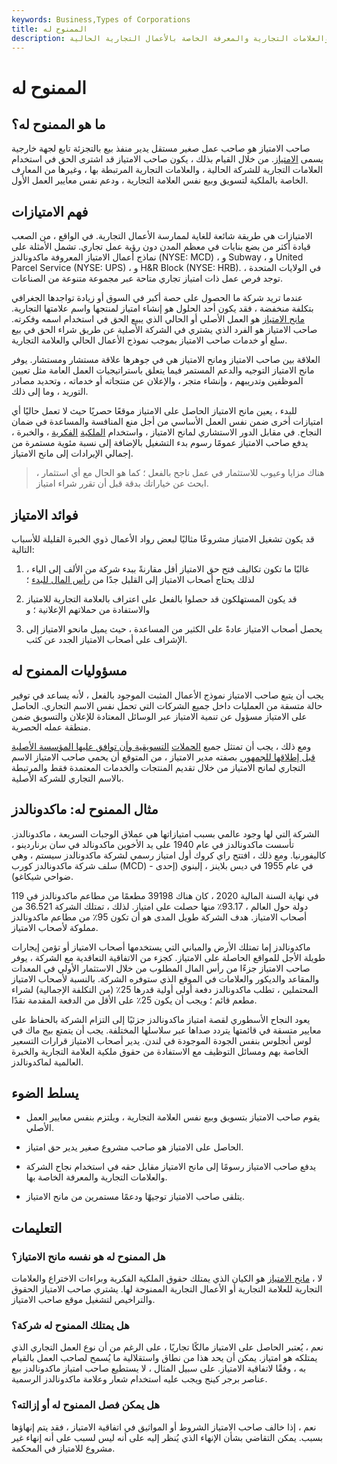 ```yaml
---
keywords: Business,Types of Corporations
title: الممنوح له
description: يشير الممنوح له إلى مالك الأعمال الصغيرة الذي يشتري الحق في استخدام العلامات التجارية والعلامات التجارية والمعرفة الخاصة بالأعمال التجارية الحالية.
---
```


# الممنوح له
## ما هو الممنوح له؟

صاحب الامتياز هو صاحب عمل صغير مستقل يدير منفذ بيع بالتجزئة تابع لجهة خارجية يسمى [الامتياز](/franchise). من خلال القيام بذلك ، يكون صاحب الامتياز قد اشترى الحق في استخدام العلامات التجارية للشركة الحالية ، والعلامات التجارية المرتبطة بها ، وغيرها من المعارف الخاصة بالملكية لتسويق وبيع نفس العلامة التجارية ، ودعم نفس معايير العمل الأول.

## فهم الامتيازات

الامتيازات هي طريقة شائعة للغاية لممارسة الأعمال التجارية. في الواقع ، من الصعب قيادة أكثر من بضع بنايات في معظم المدن دون رؤية عمل تجاري. تشمل الأمثلة على نماذج أعمال الامتياز المعروفة ماكدونالدز (NYSE: MCD) ، و Subway ، و United Parcel Service (NYSE: UPS) ، و H&R Block (NYSE: HRB). في الولايات المتحدة ، توجد فرص عمل ذات امتياز تجاري متاحة عبر مجموعة متنوعة من الصناعات.

عندما تريد شركة ما الحصول على حصة أكبر في السوق أو زيادة تواجدها الجغرافي بتكلفة منخفضة ، فقد يكون أحد الحلول هو إنشاء امتياز لمنتجها واسم علامتها التجارية. [مانح الامتياز](/franchiser) هو العمل الأصلي أو الحالي الذي يبيع الحق في استخدام اسمه وفكرته. صاحب الامتياز هو الفرد الذي يشتري في الشركة الأصلية عن طريق شراء الحق في بيع سلع أو خدمات صاحب الامتياز بموجب نموذج الأعمال الحالي والعلامة التجارية.

العلاقة بين صاحب الامتياز ومانح الامتياز هي في جوهرها علاقة مستشار ومستشار. يوفر مانح الامتياز التوجيه والدعم المستمر فيما يتعلق باستراتيجيات العمل العامة مثل تعيين الموظفين وتدريبهم ، وإنشاء متجر ، والإعلان عن منتجاته أو خدماته ، وتحديد مصادر التوريد ، وما إلى ذلك.

للبدء ، يعين مانح الامتياز الحاصل على الامتياز موقعًا حصريًا حيث لا تعمل حاليًا أي امتيازات أخرى ضمن نفس العمل الأساسي من أجل منع المنافسة والمساعدة في ضمان النجاح. في مقابل الدور الاستشاري لمانح الامتياز ، واستخدام [الملكية](/intellectualproperty) [الفكرية](/intellectualproperty) ، والخبرة ، يدفع صاحب الامتياز عمومًا رسوم بدء التشغيل بالإضافة إلى نسبة مئوية مستمرة من إجمالي الإيرادات إلى مانح الامتياز.

> هناك مزايا وعيوب للاستثمار في عمل ناجح بالفعل ؛ كما هو الحال مع أي استثمار ، ابحث عن خياراتك بدقة قبل أن تقرر شراء امتياز.

>

## فوائد الامتياز

قد يكون تشغيل الامتياز مشروعًا مثاليًا لبعض رواد الأعمال ذوي الخبرة القليلة للأسباب التالية:

1. غالبًا ما تكون تكاليف فتح حق الامتياز أقل مقارنةً ببدء شركة من الألف إلى الياء ، لذلك يحتاج أصحاب الامتياز إلى القليل جدًا من [رأس المال للبدء](/startup-capital) ؛

1. قد يكون المستهلكون قد حصلوا بالفعل على اعتراف بالعلامة التجارية للامتياز والاستفادة من حملاتهم الإعلانية ؛ و

1. يحصل أصحاب الامتياز عادةً على الكثير من المساعدة ، حيث يميل مانحو الامتياز إلى الإشراف على أصحاب الامتياز الجدد عن كثب.

## مسؤوليات الممنوح له

يجب أن يتبع صاحب الامتياز نموذج الأعمال المثبت الموجود بالفعل ، لأنه يساعد في توفير حالة متسقة من العمليات داخل جميع الشركات التي تحمل نفس الاسم التجاري. الحاصل على الامتياز مسؤول عن تنمية الامتياز عبر الوسائل المعتادة للإعلان والتسويق ضمن منطقة عمله الحصرية.

ومع ذلك ، يجب أن تمتثل جميع [الحملات](/marketing-campaign) [التسويقية وأن توافق عليها المؤسسة الأصلية قبل إطلاقها للجمهور.](/marketing-campaign) بصفته مدير الامتياز ، من المتوقع أن يحمي صاحب الامتياز الاسم التجاري لمانح الامتياز من خلال تقديم المنتجات والخدمات المعتمدة فقط والمرتبطة بالاسم التجاري للشركة الأصلية.

## مثال الممنوح له: ماكدونالدز

الشركة التي لها وجود عالمي بسبب امتيازاتها هي عملاق الوجبات السريعة ، ماكدونالدز. تأسست ماكدونالدز في عام 1940 على يد الأخوين ماكدونالد في سان برناردينو ، كاليفورنيا. ومع ذلك ، افتتح راي كروك أول امتياز رسمي لشركة ماكدونالدز سيستم ، وهي سلف شركة ماكدونالدز كورب (MCD) - في عام 1955 في ديس بلاينز ، إلينوي (إحدى ضواحي شيكاغو).

في نهاية السنة المالية 2020 ، كان هناك 39198 مطعمًا من مطاعم ماكدونالدز في 119 دولة حول العالم ، 93.17٪ منها حصلت على امتياز. لذلك ، تمتلك الشركة 36.521 من أصحاب الامتياز. هدف الشركة طويل المدى هو أن تكون 95٪ من مطاعم ماكدونالدز مملوكة لأصحاب الامتياز.

ماكدونالدز إما تمتلك الأرض والمباني التي يستخدمها أصحاب الامتياز أو تؤمن إيجارات طويلة الأجل للمواقع الحاصلة على الامتياز. كجزء من الاتفاقية التعاقدية مع الشركة ، يوفر صاحب الامتياز جزءًا من رأس المال المطلوب من خلال الاستثمار الأولي في المعدات والمقاعد والديكور والعلامات في الموقع الذي ستوفره الشركة. بالنسبة لأصحاب الامتياز المحتملين ، تطلب ماكدونالدز دفعة أولى أولية قدرها 25٪ (من التكلفة الإجمالية) لشراء مطعم قائم ؛ ويجب أن يكون 25٪ على الأقل من الدفعة المقدمة نقدًا.

يعود النجاح الأسطوري لقصة امتياز ماكدونالدز جزئيًا إلى التزام الشركة بالحفاظ على معايير متسقة في قائمتها يتردد صداها عبر سلاسلها المختلفة. يجب أن يتمتع بيج ماك في لوس أنجلوس بنفس الجودة الموجودة في لندن. يدير أصحاب الامتياز قرارات التسعير الخاصة بهم ومسائل التوظيف مع الاستفادة من حقوق ملكية العلامة التجارية والخبرة العالمية لماكدونالدز.

## يسلط الضوء

- يقوم صاحب الامتياز بتسويق وبيع نفس العلامة التجارية ، ويلتزم بنفس معايير العمل الأصلي.

- الحاصل على الامتياز هو صاحب مشروع صغير يدير حق امتياز.

- يدفع صاحب الامتياز رسومًا إلى مانح الامتياز مقابل حقه في استخدام نجاح الشركة والعلامات التجارية والمعرفة الخاصة بها.

- يتلقى صاحب الامتياز توجيهًا ودعمًا مستمرين من مانح الامتياز.

## التعليمات

### هل الممنوح له هو نفسه مانح الامتياز؟

لا ، [مانح الامتياز](/franchiser) هو الكيان الذي يمتلك حقوق الملكية الفكرية وبراءات الاختراع والعلامات التجارية للعلامة التجارية أو الأعمال التجارية الممنوحة لها. يشتري صاحب الامتياز الحقوق والتراخيص لتشغيل موقع صاحب الامتياز.

### هل يمتلك الممنوح له شركة؟

نعم ، يُعتبر الحاصل على الامتياز مالكًا تجاريًا ، على الرغم من أن نوع العمل التجاري الذي يمتلكه هو امتياز. يمكن أن يحد هذا من نطاق واستقلالية ما يُسمح لصاحب العمل بالقيام به ، وفقًا لاتفاقية الامتياز. على سبيل المثال ، لا يستطيع صاحب امتياز ماكدونالدز بيع عناصر برجر كينج ويجب عليه استخدام شعار وعلامة ماكدونالدز الرسمية.

### هل يمكن فصل الممنوح له أو إزالته؟

نعم ، إذا خالف صاحب الامتياز الشروط أو المواثيق في اتفاقية الامتياز ، فقد يتم إنهاؤها بسبب. يمكن التقاضي بشأن الإنهاء الذي يُنظر إليه على أنه ليس لسبب على أنه إنهاء غير مشروع للامتياز في المحكمة.

